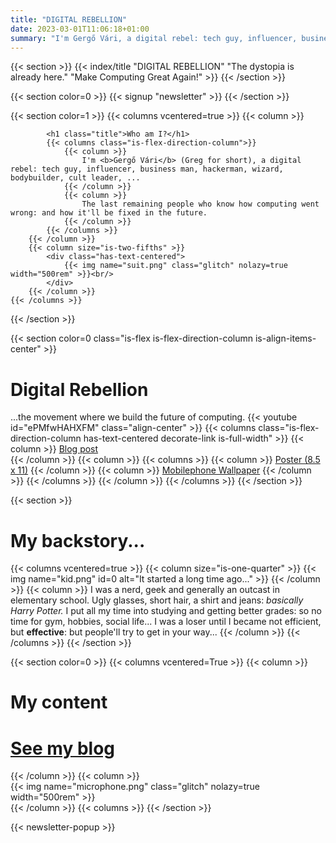 ```yaml
---
title: "DIGITAL REBELLION"
date: 2023-03-01T11:06:18+01:00
summary: "I'm Gergő Vári, a digital rebel: tech guy, influencer, business man, hackerman, wizard, bodybuilder, cult leader, ..."
---
```

{{< section >}}
    {{< index/title "DIGITAL REBELLION" "The dystopia is already here." "Make Computing Great Again!" >}}
{{< /section >}}

{{< section color=0 >}}
    {{< signup "newsletter" >}}
{{< /section >}}

{{< section color=1 >}}
    {{< columns vcentered=true >}}
        {{< column >}}
            
            <h1 class="title">Who am I?</h1>
            {{< columns class="is-flex-direction-column">}}
                {{< column >}}
                    I'm <b>Gergő Vári</b> (Greg for short), a digital rebel: tech guy, influencer, business man, hackerman, wizard, bodybuilder, cult leader, ...
                {{< /column >}}
                {{< column >}}
                    The last remaining people who know how computing went wrong: and how it'll be fixed in the future.
                {{< /column >}}
            {{< /columns >}}
        {{< /column >}}
        {{< column size="is-two-fifths" >}}
            <div class="has-text-centered">
                {{< img name="suit.png" class="glitch" nolazy=true width="500rem" >}}<br/>
            </div>
        {{< /column >}}
    {{< /columns >}}
{{< /section >}}

{{< section color=0 class="is-flex is-flex-direction-column is-align-items-center" >}}
    <h1 class="title">Digital Rebellion</h1>
    ...the movement where we build the future of computing.
    {{< youtube id="ePMfwHAHXFM" class="align-center" >}}
        {{< columns class="is-flex-direction-column has-text-centered decorate-link is-full-width" >}}
            {{< column >}}
                <a href="https://blog.varigergo.hu/posts/what-digital-rebel">Blog post</a><br />
            {{< /column >}}
            {{< column >}}
                {{< columns >}}
                    {{< column >}}
                        <a href="/digitalrebel/manifesto-poster.png">Poster (8.5 x 11)</a>
                    {{< /column >}}
                    {{< column >}}
                        <a href="/digitalrebel/manifesto-mobile.png">Mobilephone Wallpaper</a>
                    {{< /column >}}
                {{< /columns >}}
            {{< /column >}}
        {{< /columns >}}
{{< /section >}}

{{< section >}}
    <h1 class="title">My backstory...</h1>
    {{< columns vcentered=true >}}
        {{< column size="is-one-quarter" >}}
            {{< img name="kid.png" id=0 alt="It started a long time ago..." >}}
        {{< /column >}}
        {{< column >}}
            I was a nerd, geek and generally an outcast in elementary school. Ugly glasses, short hair, a shirt and jeans: <i>basically Harry Potter.</i> I put all my time into studying and getting better grades: so no time for gym, hobbies, social life... I was a loser until I became not efficient, but <b>effective</b>: but people'll try to get in your way...
        {{< /column >}}
    {{< /columns >}}
{{< /section >}}

{{< section color=0 >}}
    {{< columns vcentered=True >}}
        {{< column >}}
            <h1 class="title">My content</h1>
            <span class="decorate-link"><h1 class="animate-off"><a href="https://blog.varigergo.hu/">See my blog</a></h1></span>
        {{< /column >}}
        {{< column >}}
            <div class="has-text-centered">
                {{< img name="microphone.png" class="glitch" nolazy=true width="500rem" >}}<br/>
            </div>
        {{< /column >}}
    {{< columns >}}
{{< /section >}}

{{< newsletter-popup >}}
